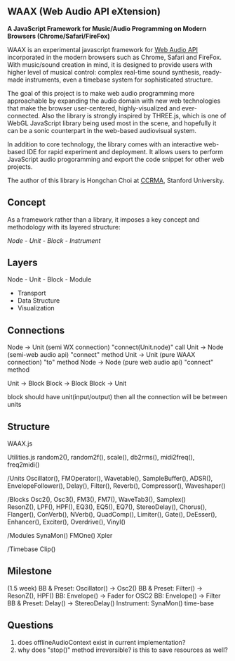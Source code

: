 WAAX (Web Audio API eXtension)
------------------------------
**A JavaScript Framework for Music/Audio Programming on Modern Browsers (Chrome/Safari/FireFox)**


WAAX is an experimental javascript framework for [Web Audio API][1] incorporated in the modern browsers such as Chrome, Safari and FireFox. With music/sound creation in mind, it is designed to provide users with higher level of musical control: complex real-time sound synthesis, ready-made instruments, even a timebase system for sophisticated structure.

The goal of this project is to make web audio programming more approachable by expanding the audio domain with new web technologies that make the browser user-centered, highly-visualized and ever-connected. Also the library is strongly inspired by THREE.js, which is one of WebGL JavaScript library being used most in the scene, and hopefully it can be a sonic counterpart in the web-based audiovisual system.

In addition to core technology, the library comes with an interactive web-based IDE for rapid experiment and deployment. It allows users to perform JavaScript audio progoramming and export the code snippet for other web projects.

The author of this library is Hongchan Choi at [CCRMA][2], Stanford University.

[1]: https://dvcs.w3.org/hg/audio/raw-file/tip/webaudio/specification.html "Web Audio API: W3C Editor's Draft"
[2]: https://ccrma.stanford.edu/ "The Center for Computer Research in Music and Acoustics"



Concept
-------

As a framework rather than a library, it imposes a key concept and methodology with its layered structure:

  *Node - Unit - Block - Instrument*
  



Layers
------
Node - Unit - Block - Module
* Transport
* Data Structure
* Visualization


Connections
-----------
Node -> Unit (semi WX connection)     "connect(Unit.node)" call
Unit -> Node (semi-web audio api)     "connect" method
Unit -> Unit (pure WAAX connection)   "to" method
Node -> Node (pure web audio api)     "connect" method

Unit -> Block
Block -> Block
Block -> Unit

block should have unit(input/output)
then all the connection will be between units





Structure
---------
WAAX.js

Utilities.js
  random2(), random2f(), scale(), db2rms(), 
  midi2freq(), freq2midi()

/Units
  <Gen>
  Oscillator(), FMOperator(), Wavetable(), SampleBuffer(),
  ADSR(), EnvelopeFollower(),
  <Efx>
  Delay(), Filter(), Reverb(), Compressor(), Waveshaper()

/Blocks
  <Synth>
  Osc2(), Osc3(), FM3(), FM7(), WaveTab3(), Samplex()  
  <Processor>
  ResonZ(), LPF(), HPF(), EQ3(), EQ5(), EQ7(), 
  StereoDelay(), Chorus(), Flanger(),
  ConVerb(), NVerb(), 
  QuadComp(), Limiter(), Gate(), DeEsser(),
  Enhancer(), Exciter(), Overdrive(), Vinyl()
  
/Modules
  SynaMon()
  FMOne()
  Xpler

/Timebase
  Clip()


Milestone
---------
(1.5 week)
BB & Preset: Oscillator() -> Osc2()
BB & Preset: Filter() -> ResonZ(), HPF()
BB: Envelope() -> Fader for OSC2
BB: Envelope() -> Filter
BB & Preset: Delay() -> StereoDelay()
Instrument: SynaMon()
time-base

Questions
---------
1) does offlineAudioContext exist in current implementation?
2) why does "stop()" method irreversible? is this to save resources as well?

